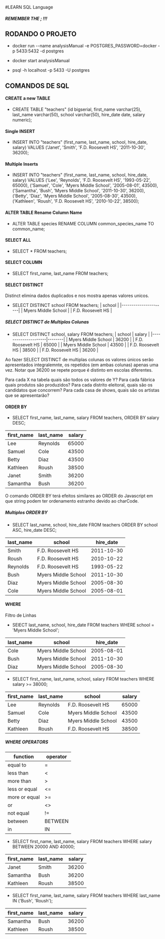 #LEARN SQL Language
##### REMEMBER THE ; !!!

## RODANDO O PROJETO
- docker run --name analysisManual -e POSTGRES_PASSWORD=docker -p 5433:5432 -d postgres

- docker start analysisManual

- psql -h localhost -p 5433 -U postgres

## COMANDOS DE SQL
#### CREATE a new TABLE
- CREATE TABLE "teachers" (id bigserial, first_name varchar(25), last_name varchar(50), school varchar(50), hire_date date, salary numeric);

#### Single INSERT
- INSERT INTO "teachers" (first_name, last_name, school, hire_date, salary) VALUES ('Janet', 'Smith', 'F.D. Roosevelt HS', '2011-10-30', 36200);

#### Multiple Inserts
- INSERT INTO "teachers" (first_name, last_name, school, hire_date, salary) VALUES ('Lee', 'Reynolds', 'F.D. Roosevelt HS', '1993-05-22', 65000), ('Samuel', 'Cole', 'Myers Middle School', '2005-08-01', 43500), ('Samantha', 'Bush', 'Myers Middle School', '2011-10-30', 36200), ('Betty', 'Diaz', 'Myers Middle School', '2005-08-30', 43500), ('Kathleen', 'Roush', 'F.D. Roosevelt HS', '2010-10-22', 38500);

#### ALTER TABLE Rename Column Name
- ALTER TABLE species RENAME COLUMN common_species_name TO common_name;

#### SELECT ALL
- SELECT * FROM teachers;

#### SELECT COLUMN
- SELECT first_name, last_name FROM teachers;

#### SELECT DISTINCT
Distinct elimina dados duplicados e nos mostra apenas valores unicos.

- SELECT DISTINCT school FROM teachers;
|        school        |
|----------------------|
|  Myers Middle School |
|  F.D. Roosevelt HS   |


##### SELECT DISTINCT de Multiplas Colunas
- SELECT DISTINCT school, salary FROM teachers;
|       school        | salary |
|---------------------|--------|
| Myers Middle School |  36200 |
| F.D. Roosevelt HS   |  65000 |
| Myers Middle School |  43500 |
| F.D. Roosevelt HS   |  38500 |
| F.D. Roosevelt HS   |  36200 |

Ao fazer SELECT DISTINCT de multiplas colunas os valores únicos serão apresentados integralemnte, os repetidos (em ambas colunas) apenas uma vez. Notar que 36200 se repete porque é distinto em escolas diferentes.

Para cada X na tabela quais são todos os valores de Y?
Para cada fábrica quais produtos são produzidos?
Para cada distrito eleitoral, quais são os candidatos que concorrem?
Para cada casa de shows, quais são os artistas que se apresentarão?

#### ORDER BY
- SELECT first_name, last_name, salary FROM teachers, ORDER BY salary DESC;

| first_name | last_name | salary  |
|------------|-----------|-------- |
| Lee        | Reynolds  |  65000  |
| Samuel     | Cole      |  43500  |
| Betty      | Diaz      |  43500  |
| Kathleen   | Roush     |  38500  |
| Janet      | Smith     |  36200  |
| Samantha   | Bush      |  36200  |

O comando ORDER BY terá efeitos similares ao ORDER do Javascript em que string podem ter ordenamento estranho devido ao charCode.

##### Multiplos ORDER BY
- SELECT last_name, school, hire_date FROM teachers ORDER BY school ASC, hire_date DESC;

| last_name |       school        | hire_date  |
|-----------|---------------------|------------|
| Smith     | F.D. Roosevelt HS   | 2011-10-30 |
| Roush     | F.D. Roosevelt HS   | 2010-10-22 |
| Reynolds  | F.D. Roosevelt HS   | 1993-05-22 |
| Bush      | Myers Middle School | 2011-10-30 |
| Diaz      | Myers Middle School | 2005-08-30 |
| Cole      | Myers Middle School | 2005-08-01 |

#### WHERE
Filtro de Linhas
- SElECT last_name, school, hire_date FROM teachers WHERE school = 'Myers Middle School';

| last_name |       school        | hire_date  |
|-----------|---------------------|------------|
| Cole      | Myers Middle School | 2005-08-01 |
| Bush      | Myers Middle School | 2011-10-30 |
| Diaz      | Myers Middle School | 2005-08-30 |

- SELECT first_name, last_name, school, salary FROM teachers WHERE salary >= 38000;

| first_name | last_name |       school        | salary |
|------------|-----------|---------------------|--------|
| Lee        | Reynolds  | F.D. Roosevelt HS   |  65000 |
| Samuel     | Cole      | Myers Middle School |  43500 |
| Betty      | Diaz      | Myers Middle School |  43500 |
| Kathleen   | Roush     | F.D. Roosevelt HS   |  38500 |

##### WHERE OPERATORS
|    function    |   operator   |
|----------------|--------------|
|   equal to     |       =      |
|  less than     |       <      |
|  more than     |       >      |
|  less or equal |      <=      |
|  more or equal |      >=      |
|       or       |      <>      |
|    not equal   |      !=      |
|     between    |    BETWEEN   |
|       in       |      IN      |

- SELECT first_name, last_name, salary FROM teachers WHERE salary BETWEEN 20000 AND 40000; 

| first_name | last_name | salary |
|------------|-----------|--------|
| Janet      | Smith     |  36200 |
| Samantha   | Bush      |  36200 |
| Kathleen   | Roush     |  38500 |

- SELECT first_name, last_name, salary FROM teachers WHERE last_name IN ('Bush', 'Roush'); 

| first_name | last_name | salary | 
|------------|-----------|--------|
| Samantha   | Bush      |  36200 |
| Kathleen   | Roush     |  38500 |













